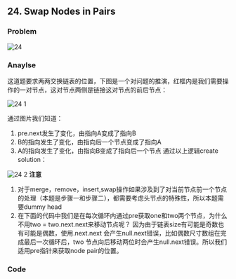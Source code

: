 ## 24. Swap Nodes in Pairs
### Problem

![24](https://github.com/liu2su/leetcode/assets/96462566/dddff3b4-fdf7-4894-894d-31c545a7f89b)

### Anaylse
这道题要求两两交换链表的位置，下图是一个对问题的推演，红框内是我们需要操作的一对节点，这对节点两侧是链接这对节点的前后节点：

![24 1](https://github.com/liu2su/leetcode/assets/96462566/f4f0a257-42aa-4061-9264-18a7f4b02488)

通过图片我们知道：
1. pre.next发生了变化，由指向A变成了指向B
2. B的指向发生了变化，由指向后一个节点变成了指向A
3. A的指向发生了变化，由指向B变成了指向后一个节点
通过以上逻辑create solution：

![24 2](https://github.com/liu2su/leetcode/assets/96462566/a57d8fa5-cb50-4ce0-9436-2285c121eae4)
**注意**
1. 对于merge，remove，insert,swap操作如果涉及到了对当前节点前一个节点的处理（本题是步骤一和步骤二），都需要考虑头节点的特殊性，所以本题需要dummy head
2. 在下面的代码中我们是在每次循环内通过pre获取one和two两个节点，为什么不用two = two.next.next来移动节点呢？ 因为由于链表size有可能是奇数也有可能是偶数，使用.next.next
会产生null.next错误，比如偶数尺寸数组在完成最后一次循环后，two 节点向后移动两位时会产生null.next错误。所以我们适用pre指针来获取node pair的位置。

### Code
